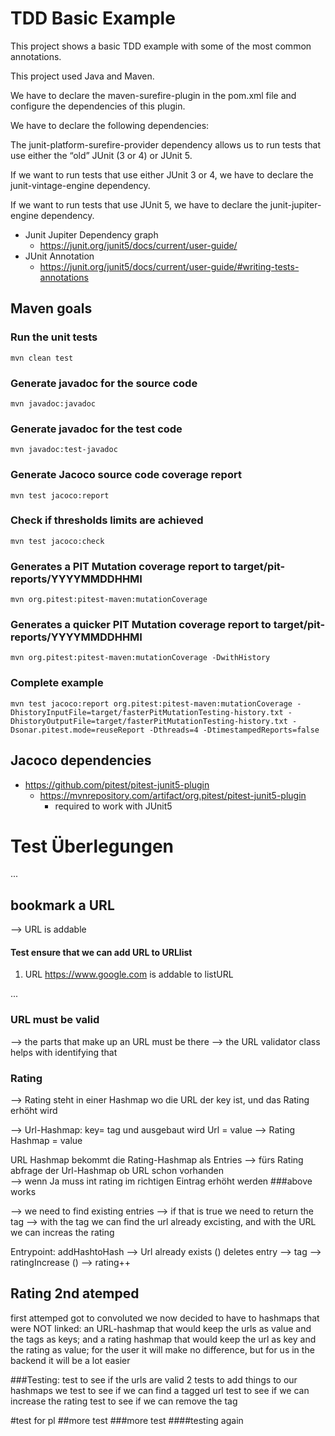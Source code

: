 # TDD Basic Example

This project shows a basic TDD example with some of the most common annotations.

This project used Java and Maven.

We have to declare the maven-surefire-plugin in the pom.xml file and configure the dependencies of this plugin. 

We have to declare the following dependencies:

The junit-platform-surefire-provider dependency allows us to run tests that use either the “old” JUnit (3 or 4) or JUnit 5.

If we want to run tests that use either JUnit 3 or 4, we have to declare the junit-vintage-engine dependency.

If we want to run tests that use JUnit 5, we have to declare the junit-jupiter-engine dependency.

* Junit Jupiter Dependency graph
    - https://junit.org/junit5/docs/current/user-guide/
* JUnit Annotation
    - https://junit.org/junit5/docs/current/user-guide/#writing-tests-annotations

  
## Maven goals
### Run the unit tests
```
mvn clean test
```

### Generate javadoc for the source code
```
mvn javadoc:javadoc
```

### Generate javadoc for the test code
```
mvn javadoc:test-javadoc
```

### Generate Jacoco source code coverage report
```
mvn test jacoco:report
```

### Check if thresholds limits are achieved
```
mvn test jacoco:check
```

### Generates a PIT Mutation coverage report to target/pit-reports/YYYYMMDDHHMI
```
mvn org.pitest:pitest-maven:mutationCoverage
```

### Generates a quicker PIT Mutation coverage report to target/pit-reports/YYYYMMDDHHMI
```
mvn org.pitest:pitest-maven:mutationCoverage -DwithHistory
```

### Complete example

``` 
mvn test jacoco:report org.pitest:pitest-maven:mutationCoverage -DhistoryInputFile=target/fasterPitMutationTesting-history.txt -DhistoryOutputFile=target/fasterPitMutationTesting-history.txt -Dsonar.pitest.mode=reuseReport -Dthreads=4 -DtimestampedReports=false
```
## Jacoco dependencies
* https://github.com/pitest/pitest-junit5-plugin
  - https://mvnrepository.com/artifact/org.pitest/pitest-junit5-plugin
    - required to work with JUnit5

# Test Überlegungen
...
## bookmark a URL
--> URL is addable
#### Test ensure that we can add URL to URLlist
1. URL https://www.google.com is addable to listURL

...
### URL must be valid
--> the parts that make up an URL must be there
--> the URL validator class helps with identifying that 


### Rating 
--> Rating steht in einer Hashmap wo die URL der key ist, und das Rating erhöht wird

--> Url-Hashmap: key= tag und ausgebaut wird Url = value --> Rating Hashmap = value   

URL Hashmap bekommt die Rating-Hashmap als Entries 
--> fürs Rating abfrage der Url-Hashmap ob URL schon vorhanden  
--> wenn Ja muss int rating im richtigen Eintrag erhöht werden
###above works

--> we need to find existing entries --> if that is true we need to return the tag
--> with the tag we can find the url already excisting, and with the URL we can increas the rating


Entrypoint: addHashtoHash --> Url already exists () deletes entry --> tag --> ratingIncrease () --> rating++

## Rating 2nd atemped 
first attemped got to convoluted 
we now decided to have to hashmaps that were NOT linked: an URL-hashmap that would keep the urls as value and the tags 
as keys; and a rating hashmap that would keep the url as key and the rating as value; 
for the user it will make no difference, but for us in the backend it will be a lot easier 

###Testing:
test to see if the urls are valid
2 tests to add things to our hashmaps
we test to see if we can find a tagged url
test to see if we can increase the rating
test to see if we can remove the tag

#test for pl 
##more test
###more test
####testing again


